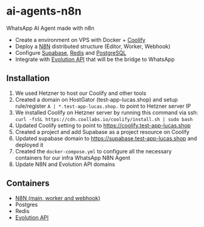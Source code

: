 # ai-agents-n8n

WhatsApp AI Agent made with n8n

- Create a environment on VPS with Docker + [Coolify](https://coolify.io/)
- Deploy a [N8N](https://n8n.io/) distributed structure (Editor, Worker, Webhook)
- Configure [Supabase](https://supabase.com/), [Redis](https://redis.io/) and [PostgreSQL](https://www.postgresql.org/)
- Integrate with [Evolution API](https://doc.evolution-api.com/v1/pt/get-started/introduction) that will be the bridge to WhatsApp

## Installation

1. We used Hetzner to host our Coolify and other tools
2. Created a domain on HostGator (test-app-lucas.shop) and setup rule/register `A | *.test-app-lucas.shop.` to point to Hetzner server IP
3. We installed Coolify on Hetzner server by running this command via ssh: `curl -fsSL https://cdn.coollabs.io/coolify/install.sh | sudo bash`
4. Updated Coolify setting to point to https://coolify.test-app-lucas.shop
5. Created a project and add Supabase as a project resource on Coolify
6. Updated supabase domain to https://supabase.test-app-lucas.shop and deployed it
7. Created the `docker-compose.yml` to configure all the necessary containers for our infra WhatsApp N8N Agent
8. Update N8N and Evolution API domains

## Containers

- [N8N (main, worker and webhook)](https://docs.n8n.io/hosting/configuration/environment-variables/)
- Postgres
- Redis
- [Evolution API](https://doc.evolution-api.com/v1/pt/env)
